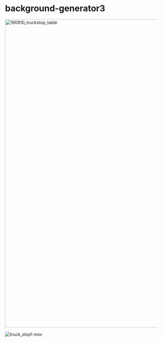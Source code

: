 # background-generator3

<img width="1018" alt="190810_truckstop_table" src="https://user-images.githubusercontent.com/44974307/62836038-02d4d980-bc9a-11e9-9c8d-d82795819fd4.png">


![truck_stop1 mov](https://user-images.githubusercontent.com/44974307/62836265-66600680-bc9c-11e9-80c8-4fa313a324f7.gif)
